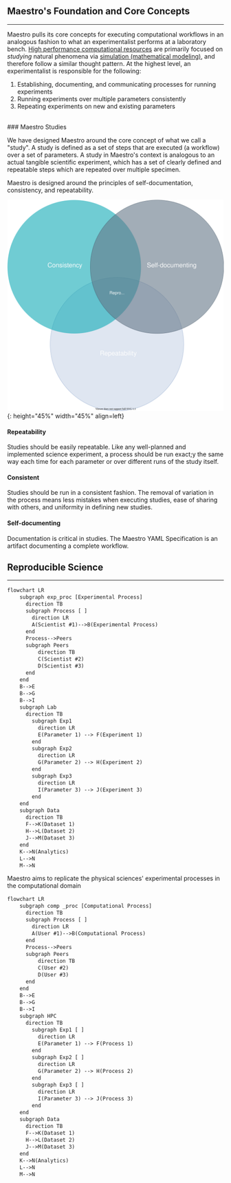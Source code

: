 ## Maestro's Foundation and Core Concepts
----

Maestro pulls its core concepts for executing computational workflows in an analogous fashion to what an experimentalist performs at a laboratory bench. [High performance computational resources](https://en.wikipedia.org/wiki/Supercomputer) are primarily focused on *studying* natural phenomena via [simulation (mathematical modeling)](https://en.wikipedia.org/wiki/Computer_simulation), and therefore follow a similar thought pattern. At the highest level, an experimentalist is responsible for the following:

1. Establishing, documenting, and communicating processes for running experiments
2. Running experiments over multiple parameters consistently
3. Repeating experiments on new and existing parameters

<br/>
### Maestro Studies

We have designed Maestro around the core concept of what we call a "study". A study is defined as a set of steps that are executed (a workflow) over a set of parameters. A study in Maestro's context is analogous to an actual tangible scientific experiment, which has a set of clearly defined and repeatable steps which are repeated over multiple specimen.

Maestro is designed around the principles of self-documentation, consistency, and repeatability.

![Reproducibility, the intersections of documentation, consistency, & repeatability](../assets/images/reproducibility_venn.svg){: height="45%" width="45%" align=left}
#### Repeatability

Studies should be easily repeatable. Like any well-planned and implemented science experiment, a process should be run exact;y the same way each time for each parameter or over different runs of the study itself.

#### Consistent

Studies should be run in a consistent fashion. The removal of variation in the process means less mistakes when executing studies, ease of sharing with others, and uniformity in defining new studies.

#### Self-documenting

Documentation is critical in studies. The Maestro YAML Specification is an artifact documenting a complete workflow.

## Reproducible Science
----

<!-- Mermaid doesn't appear to be the tool for this diagram:
It completely ignores LR/TB if you link between nodes instead of subgraphs.... -->
``` mermaid
flowchart LR
    subgraph exp_proc [Experimental Process]
      direction TB
      subgraph Process [ ]
        direction LR
        A(Scientist #1)-->B(Experimental Process)
      end
      Process-->Peers
      subgraph Peers
          direction TB
          C(Scientist #2)
          D(Scientist #3)
      end
    end
    B-->E
    B-->G
    B-->I
    subgraph Lab
      direction TB
        subgraph Exp1
          direction LR
          E(Parameter 1) --> F(Experiment 1)
        end
        subgraph Exp2
          direction LR
          G(Parameter 2) --> H(Experiment 2)
        end
        subgraph Exp3
          direction LR
          I(Parameter 3) --> J(Experiment 3)
        end
    end
    subgraph Data
      direction TB
      F-->K(Dataset 1)
      H-->L(Dataset 2)
      J-->M(Dataset 3)
    end
    K-->N(Analytics)
    L-->N
    M-->N
```

Maestro aims to replicate the physical sciences' experimental processes in the computational domain

``` mermaid
flowchart LR
    subgraph comp _proc [Computational Process]
      direction TB
      subgraph Process [ ]
        direction LR
        A(User #1)-->B(Computational Process)
      end
      Process-->Peers
      subgraph Peers
          direction TB
          C(User #2)
          D(User #3)
      end
    end
    B-->E
    B-->G
    B-->I
    subgraph HPC
      direction TB
        subgraph Exp1 [ ]
          direction LR
          E(Parameter 1) --> F(Process 1)
        end
        subgraph Exp2 [ ]
          direction LR
          G(Parameter 2) --> H(Process 2)
        end
        subgraph Exp3 [ ]
          direction LR
          I(Parameter 3) --> J(Process 3)
        end
    end
    subgraph Data
      direction TB
      F-->K(Dataset 1)
      H-->L(Dataset 2)
      J-->M(Dataset 3)
    end
    K-->N(Analytics)
    L-->N
    M-->N
```
